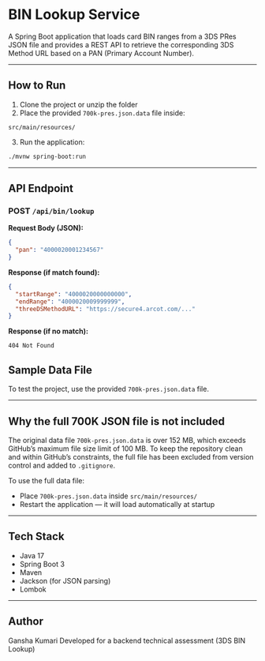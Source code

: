 # BIN Lookup Service

A Spring Boot application that loads card BIN ranges from a 3DS PRes JSON file and provides a REST API to retrieve the corresponding 3DS Method URL based on a PAN (Primary Account Number).

---

## How to Run

1. Clone the project or unzip the folder
2. Place the provided `700k-pres.json.data` file inside:

```
src/main/resources/
```

3. Run the application:

```bash
./mvnw spring-boot:run
```

---

## API Endpoint

### POST `/api/bin/lookup`

**Request Body (JSON):**

```json
{
  "pan": "4000020001234567"
}
```

**Response (if match found):**

```json
{
  "startRange": "4000020000000000",
  "endRange": "4000020009999999",
  "threeDSMethodURL": "https://secure4.arcot.com/..."
}
```

**Response (if no match):**

```
404 Not Found
```

## Sample Data File

To test the project, use the provided `700k-pres.json.data` file.

---

## Why the full 700K JSON file is not included

The original data file `700k-pres.json.data` is over 152 MB, which exceeds GitHub’s maximum file size limit of 100 MB.
To keep the repository clean and within GitHub’s constraints, the full file has been excluded from version control and added to `.gitignore`.

To use the full data file:

* Place `700k-pres.json.data` inside `src/main/resources/`
* Restart the application — it will load automatically at startup

---

## Tech Stack
* Java 17
* Spring Boot 3
* Maven
* Jackson (for JSON parsing)
* Lombok

---

## Author
Gansha Kumari
Developed for a backend technical assessment (3DS BIN Lookup)
